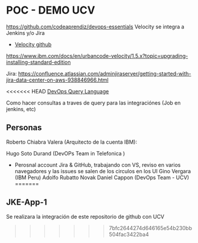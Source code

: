 # POC - DEMO UCV
https://github.com/codeaprendiz/devops-essentials
Velocity se integra a Jenkins y/o  Jira

- [Velocity github](https://urbancode.github.io/velocity-info/)

https://www.ibm.com/docs/en/urbancode-velocity/1.5.x?topic=upgrading-installing-standard-edition

Jira: https://confluence.atlassian.com/adminjiraserver/getting-started-with-jira-data-center-on-aws-938846966.html

<<<<<<< HEAD
[DevOps Query Language](https://ibm.webex.com/ibm/url.php?frompanel=false&gourl=https%3A%2F%2Fwww.ibm.com%2Fdocs%2Fen%2Furbancode-velocity%2F1.4.x%3Ftopic%3Dmanagement-devops-query-language)

Como hacer consultas a traves de query para las integraciónes (Job en jenkins, etc)




## Personas
Roberto Chiabra Valera (Arquitecto de la cuenta IBM):

Hugo Soto Durand (DevOPs Team in Telefonica )
- Perosnal account Jira & GitHub, trabajando con VS, reviso en varios navegadores y las issues se salen de los circulos en los UI
Gino Vergara (IBM Peru)
Adolfo Rubatto Novak
Daniel Cappon (DevOps Team - UCV)
=======
## JKE-App-1

Se realizara la integración de este repositorio de github con UCV

>>>>>>> 7bfc2644274d646165e54b230bb504fac3422ba4
